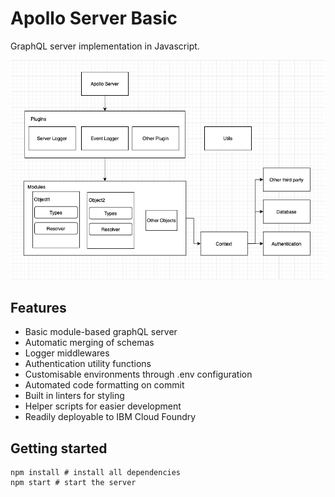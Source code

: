 # Apollo Server Basic

GraphQL server implementation in Javascript.

![Project Architecture](docs/architecture.png)

## Features

- Basic module-based graphQL server
- Automatic merging of schemas
- Logger middlewares
- Authentication utility functions
- Customisable environments through .env configuration
- Automated code formatting on commit
- Built in linters for styling
- Helper scripts for easier development
- Readily deployable to IBM Cloud Foundry

## Getting started

```shell
npm install # install all dependencies
npm start # start the server
```
